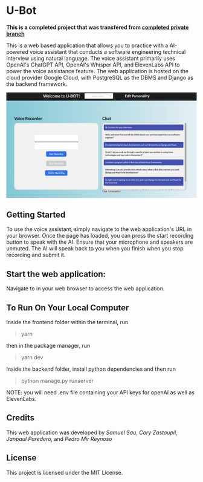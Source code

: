 # U-Bot
**This is a completed project that was transfered from [completed private branch](https://github.com/SamuelSau/gitReady)** 
<!-- ![U-BOT](/ubot_transparent.png) -->

This is a web based application that allows you to practice with a AI-powered voice assistant that conducts a software engineering technical interview using natural language. The voice assistant primarily uses OpenAI's ChatGPT API, OpenAI's Whisper API, and ElevenLabs API to power the voice assistance feature. The web application is hosted on the cloud provider Google Cloud, with PostgreSQL as the DBMS and Django as the backend framework.

![Picture of program](/screenshot.png)

## Getting Started

To use the voice assistant, simply navigate to the web application's URL in your browser. Once the page has loaded, you can press the start recording button to speak with the AI. Ensure that your microphone and speakers are unmuted. The AI will speak back to you when you finish when you stop recording and submit it.

## Start the web application:

Navigate to <insertUrl> in your web browser to access the web application.

## To Run On Your Local Computer

Inside the frontend folder within the terminal, run

> yarn

then in the package manager, run

> yarn dev

Inside the backend folder, install python dependencies and then run

> python manage.py runserver

NOTE: you will need .env file containing your API keys for openAI as well as ElevenLabs.

## Credits

This web application was developed by _Samuel Sau_, _Cory Zastoupil_, _Janpaul Paredero_, and _Pedro Mir Reynoso_

## License

This project is licensed under the MIT License.
